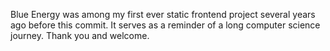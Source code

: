 Blue Energy was among my first ever static frontend project several years ago before this commit.
It serves as a reminder of a long computer science journey.
Thank you and welcome.
